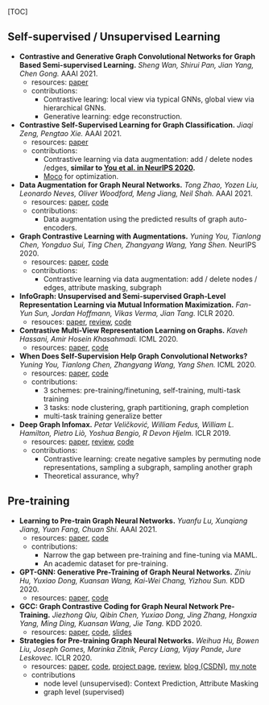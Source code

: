 [TOC]
## Self-supervised / Unsupervised Learning
- **Contrastive and Generative Graph Convolutional Networks for Graph Based Semi-supervised Learning.** *Sheng Wan, Shirui Pan, Jian Yang, Chen Gong.* AAAI 2021.
  - resources: [paper](https://arxiv.org/pdf/2009.07111v1)
  - contributions:
    - Contrastive learing: local view via typical GNNs, global view via hierarchical GNNs.
    - Generative learning: edge reconstruction.
- **Contrastive Self-­Supervised Learning for Graph Classification.** *Jiaqi Zeng, Pengtao Xie.* AAAI 2021.
  - resources: [paper](https://arxiv.org/pdf/2009.05923.pdf)
  - contributions:
    - Contrastive learning via data augmentation: add / delete nodes /edges, **similar to [You et al. in NeurIPS 2020](https://proceedings.neurips.cc/paper/2020/file/3fe230348e9a12c13120749e3f9fa4cd-Paper.pdf).**
    - [Moco](https://github.com/facebookresearch/moco) for optimization.
- **Data Augmentation for Graph Neural Networks.** *Tong Zhao, Yozen Liu, Leonardo Neves, Oliver Woodford, Meng Jiang, Neil Shah.* AAAI 2021.
  - resources: [paper](https://arxiv.org/pdf/2006.06830.pdf), [code](https://github.com/zhao-tong/GAug)
  - contributions:
    - Data augmentation using the predicted results of graph auto-encoders.
- **Graph Contrastive Learning with Augmentations.** *Yuning You, Tianlong Chen, Yongduo Sui, Ting Chen, Zhangyang Wang, Yang Shen.* NeurIPS 2020.
  - resources: [paper](https://proceedings.neurips.cc/paper/2020/file/3fe230348e9a12c13120749e3f9fa4cd-Paper.pdf), [code](https://github.com/Shen-Lab/GraphCL)
  - contributions:
    - Contrastive learning via data augmentation: add / delete nodes / edges, attribute masking, subgraph
- **InfoGraph: Unsupervised and Semi-supervised Graph-Level Representation Learning via Mutual Information Maximization.** *Fan-Yun Sun, Jordan Hoffmann, Vikas Verma, Jian Tang.* ICLR 2020.
  - resouces: [paper](https://openreview.net/pdf?id=r1lfF2NYvH), [review](https://openreview.net/forum?id=r1lfF2NYvH), [code](https://github.com/fanyun-sun/InfoGraph)
- **Contrastive Multi-View Representation Learning on Graphs.** *Kaveh Hassani, Amir Hosein Khasahmadi.* ICML 2020.
  - resources: [paper](http://proceedings.mlr.press/v119/hassani20a/hassani20a.pdf), [code](https://github.com/kavehhassani/mvgrl)
- **When Does Self-Supervision Help Graph Convolutional Networks?** *Yuning You, Tianlong Chen, Zhangyang Wang, Yang Shen.* ICML 2020.
  - resources: [paper](http://proceedings.mlr.press/v119/you20a/you20a.pdf), [code](https://github.com/Shen-Lab/SS-GCNs)
  - contributions:
    - 3 schemes: pre-training/finetuning, self-training, multi-task training
    - 3 tasks: node clustering, graph partitioning, graph completion
    - multi-task training generalize better
- **Deep Graph Infomax.** *Petar Veličković, William Fedus, William L. Hamilton, Pietro Liò, Yoshua Bengio, R Devon Hjelm.* ICLR 2019.
  - resources: [paper](https://openreview.net/pdf?id=rklz9iAcKQ), [review](https://openreview.net/forum?id=rklz9iAcKQ), [code](https://github.com/PetarV-/DGI)
  - contributions:
    - Contrastive learning: create negative samples by permuting node representations, sampling a subgraph, sampling another graph
    - Theoretical assurance, why?

## Pre-training
- **Learning to Pre-train Graph Neural Networks.** *Yuanfu Lu, Xunqiang Jiang, Yuan Fang, Chuan Shi.* AAAI 2021.
  - resources: [paper](https://yuanfulu.github.io/publication/AAAI-L2PGNN.pdf), [code](https://github.com/rootlu/L2P-GNN)
  - contributions:
    - Narrow the gap between pre-training and fine-tuning via MAML.
    - An academic dataset for pre-training.
- **GPT-GNN: Generative Pre-Training of Graph Neural Networks.** *Ziniu Hu, Yuxiao Dong, Kuansan Wang, Kai-Wei Chang, Yizhou Sun.* KDD 2020. 
    - resources: [paper](https://dl.acm.org/doi/pdf/10.1145/3394486.3403237), [code](https://github.com/acbull/GPT-GNN)
- **GCC: Graph Contrastive Coding for Graph Neural Network Pre-Training.** *Jiezhong Qiu, Qibin Chen, Yuxiao Dong, Jing Zhang, Hongxia Yang, Ming Ding, Kuansan Wang, Jie Tang.* KDD 2020.
  - resources: [paper](https://dl.acm.org/doi/pdf/10.1145/3394486.3403168), [code](https://github.com/THUDM/GCC), [slides](http://keg.cs.tsinghua.edu.cn/jietang/publications/GNN-Pre-train.pdf)
- **Strategies for Pre-training Graph Neural Networks.** *Weihua Hu, Bowen Liu, Joseph Gomes, Marinka Zitnik, Percy Liang, Vijay Pande, Jure Leskovec.* ICLR 2020.
  - resources: [paper](https://openreview.net/pdf?id=HJlWWJSFDH), [code](https://github.com/snap-stanford/pretrain-gnns), [project page](http://snap.stanford.edu/gnn-pretrain/), [review](https://openreview.net/forum?id=HJlWWJSFDH), [blog (CSDN)](https://blog.csdn.net/fnoi2014xtx/article/details/107066797), [my note](notes/pre-train_self-supervised/Strategies%20for%20Pre-training%20Graph%20Neural%20Networks_ICLR2020.md)
  - contributions
    - node level (unsupervised): Context Prediction, Attribute Masking
    - graph level (supervised)